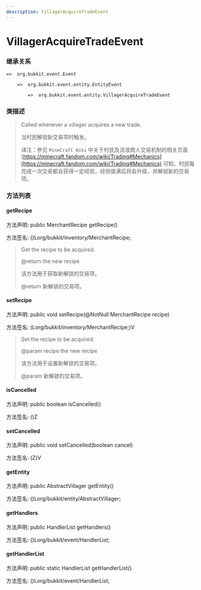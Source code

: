 ```yaml
---
description: VillagerAcquireTradeEvent
---
```


# VillagerAcquireTradeEvent

### 继承关系

    =>  org.bukkit.event.Event

        =>  org.bukkit.event.entity.EntityEvent

            =>  org.bukkit.event.entity.VillagerAcquireTradeEvent

### 类描述

> Called whenever a villager acquires a new trade.
>
> 当村民解锁新交易项时触发。
>
> 译注：参见 `MineCraft Wiki` 中关于村民及流浪商人交易机制的相关页面 [https://minecraft.fandom.com/wiki/Trading#Mechanics](https://minecraft.fandom.com/wiki/Trading#Mechanics) 可知，村民每完成一次交易都会获得一定经验，经验值满后将会升级，并解锁新的交易项。

### 方法列表

#### getRecipe

方法声明: public MerchantRecipe getRecipe()

方法签名: ()Lorg/bukkit/inventory/MerchantRecipe;

> Get the recipe to be acquired.
>
> @return the new recipe
>
> 该方法用于获取新解锁的交易项。
>
> @return 新解锁的交易项。

#### setRecipe

方法声明: public void setRecipe(@NotNull MerchantRecipe recipe)

方法签名: (Lorg/bukkit/inventory/MerchantRecipe;)V

> Set the recipe to be acquired.
>
> @param recipe the new recipe
>
> 该方法用于设置新解锁的交易项。
>
> @param 新解锁的交易项。

#### isCancelled

方法声明: public boolean isCancelled()

方法签名: ()Z

#### setCancelled

方法声明: public void setCancelled(boolean cancel)

方法签名: (Z)V

#### getEntity

方法声明: public AbstractVillager getEntity()

方法签名: ()Lorg/bukkit/entity/AbstractVillager;

#### getHandlers

方法声明: public HandlerList getHandlers()

方法签名: ()Lorg/bukkit/event/HandlerList;

#### getHandlerList

方法声明: public static HandlerList getHandlerList()

方法签名: ()Lorg/bukkit/event/HandlerList;